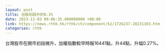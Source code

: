 ```yaml
---
layout: post
title: 台股初段升約0.3%
date: 2023-11-03 09:06:35.000000000 +08:00
link: https://news.rthk.hk/rthk/ch/component/k2/1726237-20231103.htm
categories: rthk
---
```


台灣股市在開市初段微升，加權指數較早時報16441點，升44點，升幅0.27%。
